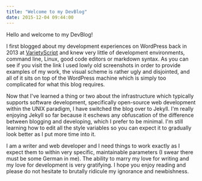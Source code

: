 ```yaml
---
title: "Welcome to my DevBlog"
date: 2015-12-04 09:44:00
---
```


Hello and welcome to my DevBlog!

I first blogged about my development experiences on WordPress back in 2013 at [VarietyScript](http://varietyscript.wordpress.com) and knew very little of development environments, command line, Linux, good code editors or markdown syntax. As you can see if you visit the link I used lowly old screenshots in order to provide examples of my work, the visual scheme is rather ugly and disjointed, and all of it sits on top of the WordPress machine which is simply too complicated for what this blog requires.

Now that I've learned a thing or two about the infrastructure which typically supports software development, specifically open-source web development within the UNIX paradigm, I have switched the blog over to Jekyll. I'm really enjoying Jekyll so far because it eschews any obfuscation of the difference between blogging and developing, which I prefer to be minimal. I'm still learning how to edit all the style variables so you can expect it to gradually look better as I put more time into it.

I am a writer and web developer and I need things to work exactly as I expect them to within very specific, maintainable parameters (I swear there must be some German in me). The ability to marry my love for writing and my love for development is very gratifying. I hope you enjoy reading and please do not hesitate to brutally ridicule my ignorance and newbishness.
